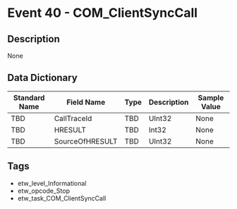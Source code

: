 # Event 40 - COM_ClientSyncCall

## Description
None

## Data Dictionary
|Standard Name|Field Name|Type|Description|Sample Value|
|---|---|---|---|---|
|TBD|CallTraceId|TBD|UInt32|None|None|
|TBD|HRESULT|TBD|Int32|None|None|
|TBD|SourceOfHRESULT|TBD|UInt32|None|None|

## Tags
* etw_level_Informational
* etw_opcode_Stop
* etw_task_COM_ClientSyncCall
